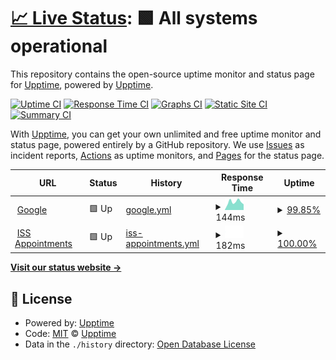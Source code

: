 # [📈 Live Status](https://upptime.github.io/upptime): <!--live status--> **🟩 All systems operational**

This repository contains the open-source uptime monitor and status page for [Upptime](https://upptime.js.org), powered by [Upptime](https://github.com/upptime/upptime).

[![Uptime CI](https://github.com/upptime/upptime/workflows/Uptime%20CI/badge.svg)](https://github.com/upptime/upptime/actions?query=workflow%3A%22Uptime+CI%22)
[![Response Time CI](https://github.com/upptime/upptime/workflows/Response%20Time%20CI/badge.svg)](https://github.com/upptime/upptime/actions?query=workflow%3A%22Response+Time+CI%22)
[![Graphs CI](https://github.com/upptime/upptime/workflows/Graphs%20CI/badge.svg)](https://github.com/upptime/upptime/actions?query=workflow%3A%22Graphs+CI%22)
[![Static Site CI](https://github.com/upptime/upptime/workflows/Static%20Site%20CI/badge.svg)](https://github.com/upptime/upptime/actions?query=workflow%3A%22Static+Site+CI%22)
[![Summary CI](https://github.com/upptime/upptime/workflows/Summary%20CI/badge.svg)](https://github.com/upptime/upptime/actions?query=workflow%3A%22Summary+CI%22)

With [Upptime](https://upptime.js.org), you can get your own unlimited and free uptime monitor and status page, powered entirely by a GitHub repository. We use [Issues](https://github.com/upptime/upptime/issues) as incident reports, [Actions](https://github.com/upptime/upptime/actions) as uptime monitors, and [Pages](https://upptime.github.io/upptime) for the status page.

<!--start: status pages-->
<!-- This summary is generated by Upptime (https://github.com/upptime/upptime) -->
<!-- Do not edit this manually, your changes will be overwritten -->
<!-- prettier-ignore -->
| URL | Status | History | Response Time | Uptime |
| --- | ------ | ------- | ------------- | ------ |
| <img alt="" src="https://favicons.githubusercontent.com/www.google.com" height="13"> [Google](https://www.google.com) | 🟩 Up | [google.yml](https://github.com/OsvaldoFrias/upptime/commits/HEAD/history/google.yml) | <details><summary><img alt="Response time graph" src="./graphs/google/response-time-week.png" height="20"> 144ms</summary><br><a href="https://upptime.github.io/upptime/history/google"><img alt="Response time 109" src="https://img.shields.io/endpoint?url=https%3A%2F%2Fraw.githubusercontent.com%2FOsvaldoFrias%2Fupptime%2FHEAD%2Fapi%2Fgoogle%2Fresponse-time.json"></a><br><a href="https://upptime.github.io/upptime/history/google"><img alt="24-hour response time 61" src="https://img.shields.io/endpoint?url=https%3A%2F%2Fraw.githubusercontent.com%2FOsvaldoFrias%2Fupptime%2FHEAD%2Fapi%2Fgoogle%2Fresponse-time-day.json"></a><br><a href="https://upptime.github.io/upptime/history/google"><img alt="7-day response time 144" src="https://img.shields.io/endpoint?url=https%3A%2F%2Fraw.githubusercontent.com%2FOsvaldoFrias%2Fupptime%2FHEAD%2Fapi%2Fgoogle%2Fresponse-time-week.json"></a><br><a href="https://upptime.github.io/upptime/history/google"><img alt="30-day response time 110" src="https://img.shields.io/endpoint?url=https%3A%2F%2Fraw.githubusercontent.com%2FOsvaldoFrias%2Fupptime%2FHEAD%2Fapi%2Fgoogle%2Fresponse-time-month.json"></a><br><a href="https://upptime.github.io/upptime/history/google"><img alt="1-year response time 109" src="https://img.shields.io/endpoint?url=https%3A%2F%2Fraw.githubusercontent.com%2FOsvaldoFrias%2Fupptime%2FHEAD%2Fapi%2Fgoogle%2Fresponse-time-year.json"></a></details> | <details><summary><a href="https://upptime.github.io/upptime/history/google">99.85%</a></summary><a href="https://upptime.github.io/upptime/history/google"><img alt="All-time uptime 100.00%" src="https://img.shields.io/endpoint?url=https%3A%2F%2Fraw.githubusercontent.com%2FOsvaldoFrias%2Fupptime%2FHEAD%2Fapi%2Fgoogle%2Fuptime.json"></a><br><a href="https://upptime.github.io/upptime/history/google"><img alt="24-hour uptime 100.00%" src="https://img.shields.io/endpoint?url=https%3A%2F%2Fraw.githubusercontent.com%2FOsvaldoFrias%2Fupptime%2FHEAD%2Fapi%2Fgoogle%2Fuptime-day.json"></a><br><a href="https://upptime.github.io/upptime/history/google"><img alt="7-day uptime 99.85%" src="https://img.shields.io/endpoint?url=https%3A%2F%2Fraw.githubusercontent.com%2FOsvaldoFrias%2Fupptime%2FHEAD%2Fapi%2Fgoogle%2Fuptime-week.json"></a><br><a href="https://upptime.github.io/upptime/history/google"><img alt="30-day uptime 99.96%" src="https://img.shields.io/endpoint?url=https%3A%2F%2Fraw.githubusercontent.com%2FOsvaldoFrias%2Fupptime%2FHEAD%2Fapi%2Fgoogle%2Fuptime-month.json"></a><br><a href="https://upptime.github.io/upptime/history/google"><img alt="1-year uptime 100.00%" src="https://img.shields.io/endpoint?url=https%3A%2F%2Fraw.githubusercontent.com%2FOsvaldoFrias%2Fupptime%2FHEAD%2Fapi%2Fgoogle%2Fuptime-year.json"></a></details>
| <img alt="" src="https://training.issivs.com/public/img/favicon.png" height="13"> [ISS Appointments](https://training.issivs.com/signin) | 🟩 Up | [iss-appointments.yml](https://github.com/OsvaldoFrias/upptime/commits/HEAD/history/iss-appointments.yml) | <details><summary><img alt="Response time graph" src="./graphs/iss-appointments/response-time-week.png" height="20"> 182ms</summary><br><a href="https://upptime.github.io/upptime/history/iss-appointments"><img alt="Response time 166" src="https://img.shields.io/endpoint?url=https%3A%2F%2Fraw.githubusercontent.com%2FOsvaldoFrias%2Fupptime%2FHEAD%2Fapi%2Fiss-appointments%2Fresponse-time.json"></a><br><a href="https://upptime.github.io/upptime/history/iss-appointments"><img alt="24-hour response time 96" src="https://img.shields.io/endpoint?url=https%3A%2F%2Fraw.githubusercontent.com%2FOsvaldoFrias%2Fupptime%2FHEAD%2Fapi%2Fiss-appointments%2Fresponse-time-day.json"></a><br><a href="https://upptime.github.io/upptime/history/iss-appointments"><img alt="7-day response time 182" src="https://img.shields.io/endpoint?url=https%3A%2F%2Fraw.githubusercontent.com%2FOsvaldoFrias%2Fupptime%2FHEAD%2Fapi%2Fiss-appointments%2Fresponse-time-week.json"></a><br><a href="https://upptime.github.io/upptime/history/iss-appointments"><img alt="30-day response time 171" src="https://img.shields.io/endpoint?url=https%3A%2F%2Fraw.githubusercontent.com%2FOsvaldoFrias%2Fupptime%2FHEAD%2Fapi%2Fiss-appointments%2Fresponse-time-month.json"></a><br><a href="https://upptime.github.io/upptime/history/iss-appointments"><img alt="1-year response time 166" src="https://img.shields.io/endpoint?url=https%3A%2F%2Fraw.githubusercontent.com%2FOsvaldoFrias%2Fupptime%2FHEAD%2Fapi%2Fiss-appointments%2Fresponse-time-year.json"></a></details> | <details><summary><a href="https://upptime.github.io/upptime/history/iss-appointments">100.00%</a></summary><a href="https://upptime.github.io/upptime/history/iss-appointments"><img alt="All-time uptime 99.96%" src="https://img.shields.io/endpoint?url=https%3A%2F%2Fraw.githubusercontent.com%2FOsvaldoFrias%2Fupptime%2FHEAD%2Fapi%2Fiss-appointments%2Fuptime.json"></a><br><a href="https://upptime.github.io/upptime/history/iss-appointments"><img alt="24-hour uptime 100.00%" src="https://img.shields.io/endpoint?url=https%3A%2F%2Fraw.githubusercontent.com%2FOsvaldoFrias%2Fupptime%2FHEAD%2Fapi%2Fiss-appointments%2Fuptime-day.json"></a><br><a href="https://upptime.github.io/upptime/history/iss-appointments"><img alt="7-day uptime 100.00%" src="https://img.shields.io/endpoint?url=https%3A%2F%2Fraw.githubusercontent.com%2FOsvaldoFrias%2Fupptime%2FHEAD%2Fapi%2Fiss-appointments%2Fuptime-week.json"></a><br><a href="https://upptime.github.io/upptime/history/iss-appointments"><img alt="30-day uptime 100.00%" src="https://img.shields.io/endpoint?url=https%3A%2F%2Fraw.githubusercontent.com%2FOsvaldoFrias%2Fupptime%2FHEAD%2Fapi%2Fiss-appointments%2Fuptime-month.json"></a><br><a href="https://upptime.github.io/upptime/history/iss-appointments"><img alt="1-year uptime 99.96%" src="https://img.shields.io/endpoint?url=https%3A%2F%2Fraw.githubusercontent.com%2FOsvaldoFrias%2Fupptime%2FHEAD%2Fapi%2Fiss-appointments%2Fuptime-year.json"></a></details>

<!--end: status pages-->

[**Visit our status website →**](https://osvaldofrias.github.io/upptime/)

## 📄 License

- Powered by: [Upptime](https://github.com/upptime/upptime)
- Code: [MIT](./LICENSE) © [Upptime](https://upptime.js.org)
- Data in the `./history` directory: [Open Database License](https://opendatacommons.org/licenses/odbl/1-0/)
